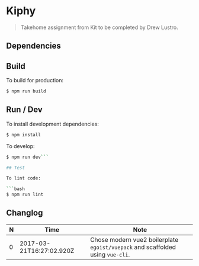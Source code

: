 # Kiphy

> Takehome assignment from Kit to be completed by Drew Lustro.

## Dependencies

## Build

To build for production:

```bash
$ npm run build
```

## Run / Dev

To install development dependencies:

```bash
$ npm install
```

To develop:

```bash
$ npm run dev```

## Test

To lint code:

```bash
$ npm run lint
```

## Changlog

N | Time | Note
---- | ---- | ----
0 | 2017-03-21T16:27:02.920Z | Chose modern vue2 boilerplate `egoist/vuepack` and scaffolded using `vue-cli`.






